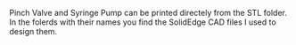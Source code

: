 Pinch Valve and Syringe Pump can be printed directely from the STL folder.
In the folerds with their names you find the SolidEdge CAD files I used to design them.
